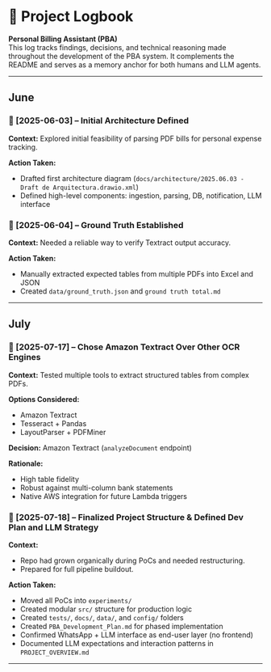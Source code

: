 # 📓 Project Logbook

**Personal Billing Assistant (PBA)**  
This log tracks findings, decisions, and technical reasoning made throughout the development of the PBA system. It complements the README and serves as a memory anchor for both humans and LLM agents.

---

## June

### 📅 [2025-06-03] – Initial Architecture Defined

**Context:** Explored initial feasibility of parsing PDF bills for personal expense tracking.

**Action Taken:**  
- Drafted first architecture diagram (`docs/architecture/2025.06.03 - Draft de Arquitectura.drawio.xml`)
- Defined high-level components: ingestion, parsing, DB, notification, LLM interface


### 📅 [2025-06-04] – Ground Truth Established

**Context:** Needed a reliable way to verify Textract output accuracy.

**Action Taken:**  
- Manually extracted expected tables from multiple PDFs into Excel and JSON
- Created `data/ground_truth.json` and `ground truth total.md`

---

## July

### 📅 [2025-07-17] – Chose Amazon Textract Over Other OCR Engines

**Context:** Tested multiple tools to extract structured tables from complex PDFs.

**Options Considered:**
- Amazon Textract
- Tesseract + Pandas
- LayoutParser + PDFMiner

**Decision:** Amazon Textract (`analyzeDocument` endpoint)

**Rationale:**
- High table fidelity
- Robust against multi-column bank statements
- Native AWS integration for future Lambda triggers


### 📅 [2025-07-18] – Finalized Project Structure & Defined Dev Plan and LLM Strategy

**Context:** 
- Repo had grown organically during PoCs and needed restructuring.
- Prepared for full pipeline buildout.

**Action Taken:**
- Moved all PoCs into `experiments/`
- Created modular `src/` structure for production logic
- Created `tests/`, `docs/`, `data/`, and `config/` folders
- Created `PBA_Development_Plan.md` for phased implementation
- Confirmed WhatsApp + LLM interface as end-user layer (no frontend)
- Documented LLM expectations and interaction patterns in `PROJECT_OVERVIEW.md`

---
